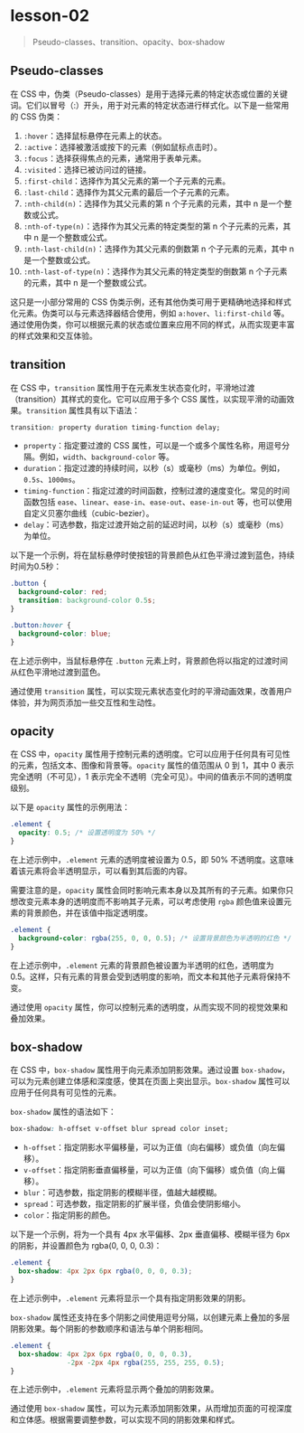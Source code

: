 # lesson-02
> Pseudo-classes、transition、opacity、box-shadow

## Pseudo-classes
在 CSS 中，伪类（Pseudo-classes）是用于选择元素的特定状态或位置的关键词。它们以冒号（:）开头，用于对元素的特定状态进行样式化。以下是一些常用的 CSS 伪类：

1. `:hover`：选择鼠标悬停在元素上的状态。
2. `:active`：选择被激活或按下的元素（例如鼠标点击时）。
3. `:focus`：选择获得焦点的元素，通常用于表单元素。
4. `:visited`：选择已被访问过的链接。
5. `:first-child`：选择作为其父元素的第一个子元素的元素。
6. `:last-child`：选择作为其父元素的最后一个子元素的元素。
7. `:nth-child(n)`：选择作为其父元素的第 n 个子元素的元素，其中 n 是一个整数或公式。
8. `:nth-of-type(n)`：选择作为其父元素的特定类型的第 n 个子元素的元素，其中 n 是一个整数或公式。
9. `:nth-last-child(n)`：选择作为其父元素的倒数第 n 个子元素的元素，其中 n 是一个整数或公式。
10. `:nth-last-of-type(n)`：选择作为其父元素的特定类型的倒数第 n 个子元素的元素，其中 n 是一个整数或公式。

这只是一小部分常用的 CSS 伪类示例，还有其他伪类可用于更精确地选择和样式化元素。伪类可以与元素选择器结合使用，例如 `a:hover`、`li:first-child` 等。通过使用伪类，你可以根据元素的状态或位置来应用不同的样式，从而实现更丰富的样式效果和交互体验。

## transition
在 CSS 中，`transition` 属性用于在元素发生状态变化时，平滑地过渡（transition）其样式的变化。它可以应用于多个 CSS 属性，以实现平滑的动画效果。`transition` 属性具有以下语法：

```css
transition: property duration timing-function delay;
```

- `property`：指定要过渡的 CSS 属性，可以是一个或多个属性名称，用逗号分隔。例如，`width`、`background-color` 等。
- `duration`：指定过渡的持续时间，以秒（s）或毫秒（ms）为单位。例如，`0.5s`、`1000ms`。
- `timing-function`：指定过渡的时间函数，控制过渡的速度变化。常见的时间函数包括 `ease`、`linear`、`ease-in`、`ease-out`、`ease-in-out` 等，也可以使用自定义贝塞尔曲线（cubic-bezier）。
- `delay`：可选参数，指定过渡开始之前的延迟时间，以秒（s）或毫秒（ms）为单位。

以下是一个示例，将在鼠标悬停时使按钮的背景颜色从红色平滑过渡到蓝色，持续时间为0.5秒：

```css
.button {
  background-color: red;
  transition: background-color 0.5s;
}

.button:hover {
  background-color: blue;
}
```

在上述示例中，当鼠标悬停在 `.button` 元素上时，背景颜色将以指定的过渡时间从红色平滑地过渡到蓝色。

通过使用 `transition` 属性，可以实现元素状态变化时的平滑动画效果，改善用户体验，并为网页添加一些交互性和生动性。

## opacity
在 CSS 中，`opacity` 属性用于控制元素的透明度。它可以应用于任何具有可见性的元素，包括文本、图像和背景等。`opacity` 属性的值范围从 0 到 1，其中 0 表示完全透明（不可见），1 表示完全不透明（完全可见）。中间的值表示不同的透明度级别。

以下是 `opacity` 属性的示例用法：

```css
.element {
  opacity: 0.5; /* 设置透明度为 50% */
}
```

在上述示例中，`.element` 元素的透明度被设置为 0.5，即 50% 不透明度。这意味着该元素将会半透明显示，可以看到其后面的内容。

需要注意的是，`opacity` 属性会同时影响元素本身以及其所有的子元素。如果你只想改变元素本身的透明度而不影响其子元素，可以考虑使用 `rgba` 颜色值来设置元素的背景颜色，并在该值中指定透明度。

```css
.element {
  background-color: rgba(255, 0, 0, 0.5); /* 设置背景颜色为半透明的红色 */
}
```

在上述示例中，`.element` 元素的背景颜色被设置为半透明的红色，透明度为 0.5。这样，只有元素的背景会受到透明度的影响，而文本和其他子元素将保持不变。

通过使用 `opacity` 属性，你可以控制元素的透明度，从而实现不同的视觉效果和叠加效果。

## box-shadow
在 CSS 中，`box-shadow` 属性用于向元素添加阴影效果。通过设置 `box-shadow`，可以为元素创建立体感和深度感，使其在页面上突出显示。`box-shadow` 属性可以应用于任何具有可见性的元素。

`box-shadow` 属性的语法如下：

```css
box-shadow: h-offset v-offset blur spread color inset;
```

- `h-offset`：指定阴影水平偏移量，可以为正值（向右偏移）或负值（向左偏移）。
- `v-offset`：指定阴影垂直偏移量，可以为正值（向下偏移）或负值（向上偏移）。
- `blur`：可选参数，指定阴影的模糊半径，值越大越模糊。
- `spread`：可选参数，指定阴影的扩展半径，负值会使阴影缩小。
- `color`：指定阴影的颜色。

以下是一个示例，将为一个具有 4px 水平偏移、2px 垂直偏移、模糊半径为 6px 的阴影，并设置颜色为 rgba(0, 0, 0, 0.3)：

```css
.element {
  box-shadow: 4px 2px 6px rgba(0, 0, 0, 0.3);
}
```

在上述示例中，`.element` 元素将显示一个具有指定阴影效果的阴影。

`box-shadow` 属性还支持在多个阴影之间使用逗号分隔，以创建元素上叠加的多层阴影效果。每个阴影的参数顺序和语法与单个阴影相同。

```css
.element {
  box-shadow: 4px 2px 6px rgba(0, 0, 0, 0.3),
              -2px -2px 4px rgba(255, 255, 255, 0.5);
}
```

在上述示例中，`.element` 元素将显示两个叠加的阴影效果。

通过使用 `box-shadow` 属性，可以为元素添加阴影效果，从而增加页面的可视深度和立体感。根据需要调整参数，可以实现不同的阴影效果和样式。